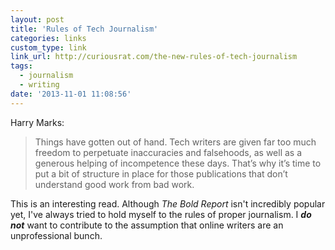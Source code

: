 ```yaml
---
layout: post
title: 'Rules of Tech Journalism'
categories: links
custom_type: link
link_url: http://curiousrat.com/the-new-rules-of-tech-journalism
tags:
  - journalism
  - writing
date: '2013-11-01 11:08:56'
---
```

Harry Marks:

>Things have gotten out of hand. Tech writers are given far too much freedom to perpetuate inaccuracies and falsehoods, as well as a generous helping of incompetence these days. That’s why it’s time to put a bit of structure in place for those publications that don’t understand good work from bad work.

This is an interesting read. Although *The Bold Report* isn't incredibly popular yet, I've always tried to hold myself to the rules of proper journalism. I ***do not*** want to contribute to the assumption that online writers are an unprofessional bunch.
